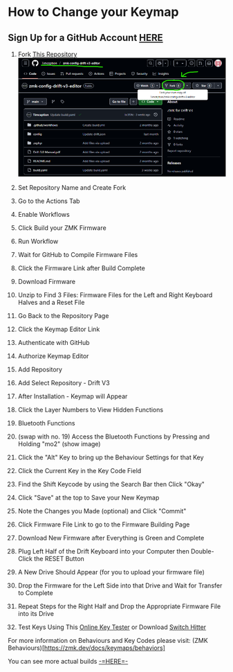 # How to Change your Keymap

## Sign Up for a GitHub Account [HERE](https://github.com/)

1. Fork [This Repository](https://github.com/Timception/zmk-config-drift-v3-editor)  <img src="images/1.png">

2. Set Repository Name and Create Fork  
3. Go to the Actions Tab  
4. Enable Workflows  
5. Click Build your ZMK Firmware  
6. Run Workflow  
7. Wait for GitHub to Compile Firmware Files  
8. Click the Firmware Link after Build Complete  
9. Download Firmware  
10. Unzip to Find 3 Files: Firmware Files for the Left and Right Keyboard Halves and a Reset File  
11. Go Back to the Repository Page  
12. Click the Keymap Editor Link  
13. Authenticate with GitHub  
14. Authorize Keymap Editor  
15. Add Repository  
16. Add Select Repository - Drift V3  
17. After Installation - Keymap will Appear  
18. Click the Layer Numbers to View Hidden Functions  
19. Bluetooth Functions  
20. (swap with no. 19) Access the Bluetooth Functions by Pressing and Holding "mo2" (show image)  
21. Click the "Alt" Key to bring up the Behaviour Settings for that Key  
22. Click the Current Key in the Key Code Field  
23. Find the Shift Keycode by using the Search Bar then Click "Okay"  
24. Click "Save" at the top to Save your New Keymap  
25. Note the Changes you Made (optional) and Click "Commit"  
26. Click Firmware File Link to go to the Firmware Building Page  
27. Download New Firmware after Everything is Green and Complete  
28. Plug Left Half of the Drift Keyboard into your Computer then Double-Click the RESET Button  
29. A New Drive Should Appear (for you to upload your firmware file)  
30. Drop the Firmware for the Left Side into that Drive and Wait for Transfer to Complete  
31. Repeat Steps for the Right Half and Drop the Appropriate Firmware File into its Drive  
32. Test Keys Using This [Online Key Tester](https://www.keyboardtester.com/tester.html) or Download [Switch Hitter](https://www.majorgeeks.com/files/details/switch_hitter.html)  

For more information on Behaviours and Key Codes please visit: (ZMK Behaviours)[https://zmk.dev/docs/keymaps/behaviors]  


You can see more actual builds [-=HERE=-](https://www.instagram.com/majin_keyboards)  
